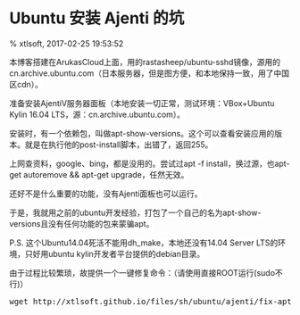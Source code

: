 # Ubuntu 安装 Ajenti 的坑

% xtlsoft, 2017-02-25 19:53:52

<p><font style="background-color: rgb(255, 255, 255);">本博客搭建在ArukasCloud上面，用的rastasheep/ubuntu-sshd镜像，源用的cn.archive.ubuntu.com（日本服务器，但是图方便，和本地保持一致，用了中国区cdn）。</font></p><p><font style="background-color: rgb(255, 255, 255);">准备安装AjentiV服务器面板（本地安装一切正常，测试环境：VBox+Ubuntu Kylin 16.04 LTS，源：cn.archive.ubuntu.com）。</font></p><p><font style="background-color: rgb(255, 255, 255);">安装时，有一个依赖包，叫做apt-show-versions。这个可以查看安装应用的版本。就是在执行他的post-install脚本，出错了，返回255。</font></p><p><font style="background-color: rgb(255, 255, 255);">上网查资料，google、bing，都是没用的。尝试过apt -f install，换过源，也apt-get autoremove &amp;&amp; apt-get upgrade，任然无效。</font></p><p><font style="background-color: rgb(255, 255, 255);">还好不是什么重要的功能，没有Ajenti面板也可以运行。</font></p><p><font style="background-color: rgb(255, 255, 255);">于是，我就用之前的ubuntu开发经验，打包了一个自己的名为apt-show-versions且没有任何功能的包来蒙骗apt。</font></p><p><font style="background-color: rgb(255, 255, 255);">P.S. 这个Ubuntu14.04死活不能用dh_make，本地还没有14.04 Server LTS的环境，只好用ubuntu kylin开发者平台提供的debian目录。</font></p><p>由于过程比较繁琐，故提供一个一键修复命令：（请使用直接ROOT运行(sudo不行)）</p><pre>wget http://xtlsoft.github.io/files/sh/ubuntu/ajenti/fix-apt.sh &amp;&amp; chmod +x ./fix-apt.sh &amp;&amp; ./fix-apt.sh</pre>
